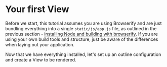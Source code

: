 # Your first View

Before we start, this tutorial assumes you are using Browserify and are just
bundling everything into a single `static/js/app.js` file, as outlined in the
previous section -
[installing Node and building with browserify](./installing.md). If you are
using your own build tools and structure, just be aware of the differences when
laying out your application.

Now that we have everything installed, let's set up an outline configuration and
create a View to be rendered.
